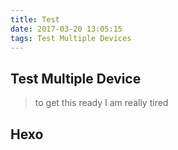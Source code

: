 ```yaml
---
title: Test
date: 2017-03-20 13:05:15
tags: Test Multiple Devices
---
```


## Test Multiple Device ##

>to get this ready 
>I am really tired


## Hexo 